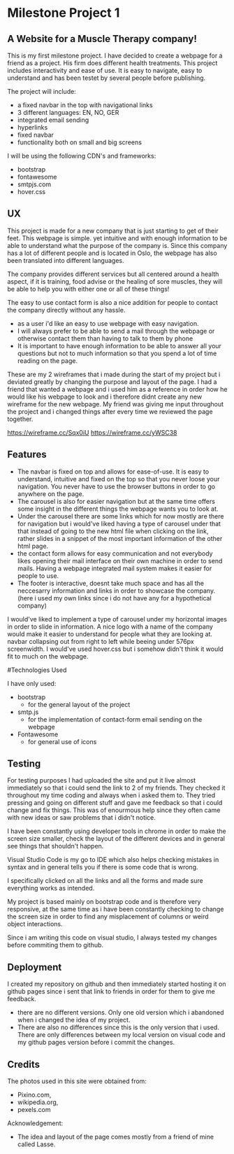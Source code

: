 # Milestone Project 1

## A Website for a Muscle Therapy company!


This is my first milestone project. I have decided to create a webpage for a friend as a project. His firm does different health treatments.
This project includes interactivity and ease of use. It is easy to navigate, easy to understand and has been testet by several people before publishing.

The project will include:
* a fixed navbar in the top with navigational links
* 3 different languages: EN, NO, GER
* integrated email sending
* hyperlinks
* fixed navbar
* functionality both on small and big screens

I will be using the following CDN's and frameworks:
- bootstrap
- fontawesome
- smtpjs.com
- hover.css

## UX

This project is made for a new company that is just starting to get of their feet. This webpage is simple. yet intuitive and with enough information to be able to understand what the purpose of the company is. Since this company has a lot of different people and is located in Oslo, the webpage has also been translated into different languages. 

The company provides different services but all centered around a health aspect, if it is training, food advise or the healing of sore muscles, they will be able to help you with either one or all of these things!

The easy to use contact form is also a nice addition for people to contact the company directly without any hassle.

* as a user i'd like an easy to use webpage with easy navigation.
* I will always prefer to be able to send a mail through the webpage or otherwise contact them than having to talk to them by phone
* It is important to have enough information to be able to answer all your questions but not to much information so that you spend a lot of time reading on the page.


These are my 2 wireframes that i made during the start of my project but i deviated greatly by changing the purpose and layout of the page. I had a friend that wanted a webpage and i used him as a reference in order how he would like his webpage to look and i therefore didnt create any new wireframe for the new webpage. My friend was giving me input throughout the project and i changed things after every time we reviewed the page together.

https://wireframe.cc/Sqx0iU 
https://wireframe.cc/yWSC38 

## Features

* The navbar is fixed on top and allows for ease-of-use. It is easy to understand, intuitive and fixed on the top so that you never loose your navigation. You never have to use the browser buttons in order to go anywhere on the page.
* The carousel is also for easier navigation but at the same time offers some insight in the different things the webpage wants you to look at.
* Under the carousel there are some links which for now mostly are there for navigation but i would've liked having a type of carousel under that that instead of going to the new html file when clicking on the link, rather slides in a snippet of the most important information of the other html page.
* the contact form allows for easy communication and not everybody likes opening their mail interface on their own machine in order to send mails. Having a webpage integrated mail system makes it easier for people to use.
* The footer is interactive, doesnt take much space and has all the neccesarry information and links in order to showcase the company. (here i used my own links since i do not have any for a hypothetical company)

I would've liked to implement a type of carousel under my horizontal images in order to slide in information.
A nice logo with a name of the company would make it easier to understand for people what they are looking at.
navbar collapsing out from right to left while beeing under 576px screenwidth.
I would've used hover.css but i somehow didn't think it would fit to much on the webpage.

#Technologies Used

I have only used:
* bootstrap
    * for the general layout of the project
* smtp.js
    * for the implementation of contact-form email sending on the webpage
* Fontawesome
    * for general use of icons

## Testing

For testing purposes I had uploaded the site and put it live almost immediately so that i could send the link to 2 of my friends. They checked it throughout my time coding and always when i asked them to. They tried pressing and going on different stuff and gave me feedback so that i could change and fix things. This was of enourmous help since they often came with new ideas or saw problems that i didn't notice.

I have been constantly using developer tools in chrome in order to make the screen size smaller, check the layout of the different devices and in general see things that shouldn't happen.

Visual Studio Code is my go to IDE which also helps checking mistakes in syntax and in general tells you if there is some code that is wrong.

I specifically clicked on all the links and all the forms and made sure everything works as intended.

My project is based mainly on bootstrap code and is therefore very responsive, at the same time as i have been constantly checking to change the screen size in order to find any misplacement of columns or weird object interactions.

Since i am writing this code on visual studio, I always tested my changes before commiting them to github.

## Deployment

I created my repository on github and then immediately started hosting it on github pages since i sent that link to friends in order for them to give me feedback.

* there are no different versions. Only one old version which i abandoned when i changed the idea of my project.
* There are also no differences since this is the only version that i used. There are only differences between my local version on visual code and my github pages version before i commit the changes.

## Credits

The photos used in this site were obtained from:

* Pixino.com, 
* wikipedia.org,
* pexels.com

Acknowledgement: 
- The idea and layout of the page comes mostly from a friend of mine called Lasse.